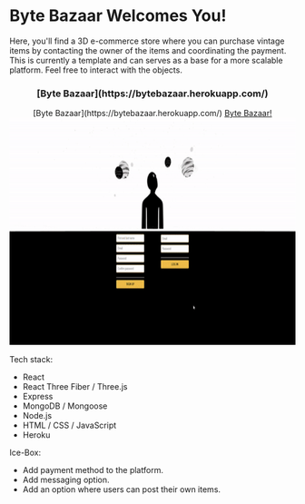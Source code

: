 # Byte Bazaar Welcomes You!

Here, you'll find a 3D e-commerce store where you can purchase vintage items by contacting the owner of the items and coordinating the payment. This is currently a template and can serves as a base for a more scalable platform. Feel free to interact with the objects.

<h3 align="center">
[Byte Bazaar](https://bytebazaar.herokuapp.com/)
</h3>

<p align="center">
[Byte Bazaar](https://bytebazaar.herokuapp.com/)
<a href="https://bytebazaar.herokuapp.com/">Byte Bazaar!</a>
<img src="bytebazaar_gif.gif" width="700" height="400" />
</p>

Tech stack:

- React
- React Three Fiber / Three.js
- Express
- MongoDB / Mongoose
- Node.js
- HTML / CSS / JavaScript
- Heroku

Ice-Box:

- Add payment method to the platform.
- Add messaging option.
- Add an option where users can post their own items.